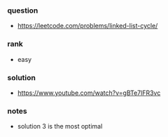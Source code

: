 ### question
- https://leetcode.com/problems/linked-list-cycle/

### rank
- easy

### solution
- https://www.youtube.com/watch?v=gBTe7lFR3vc
### notes
- solution 3 is the most optimal
